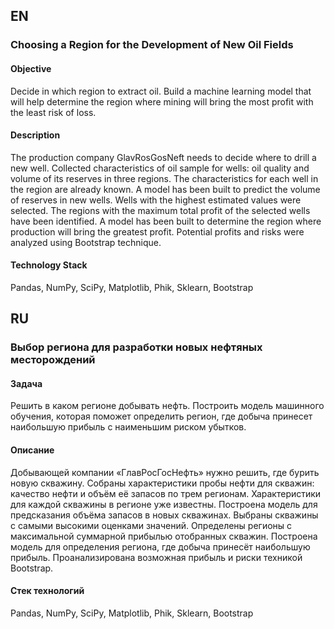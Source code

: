 ## EN 

### Choosing a Region for the Development of New Oil Fields

#### Objective
Decide in which region to extract oil. Build a machine learning model that will help determine 
the region where mining will bring the most profit with the least risk of loss.

#### Description
The production company GlavRosGosNeft needs to decide where to drill a new well. 
Collected characteristics of oil sample for wells: oil quality and volume of its reserves in three regions. 
The characteristics for each well in the region are already known. A model has been built to predict 
the volume of reserves in new wells. Wells with the highest estimated values were selected. 
The regions with the maximum total profit of the selected wells have been identified. 
A model has been built to determine the region where production will bring the greatest profit. 
Potential profits and risks were analyzed using Bootstrap technique.

#### Technology Stack
Pandas, NumPy, SciPy, Matplotlib, Phik, Sklearn, Bootstrap

## RU 

### Выбор региона для разработки новых нефтяных месторождений

#### Задача

Решить в каком регионе добывать нефть. Построить модель машинного обучения, которая поможет определить регион, 
где добыча принесет наибольшую прибыль с наименьшим риском убытков.

#### Описание
Добывающей компании «ГлавРосГосНефть» нужно решить, где бурить новую скважину.
Собраны характеристики пробы нефти для скважин: качество нефти и объём её запасов по трем регионам. Характеристики для каждой скважины в регионе уже известны. 
Построена модель для предсказания объёма запасов в новых скважинах.
Выбраны скважины с самыми высокими оценками значений.
Определены регионы с максимальной суммарной прибылью отобранных скважин.
Построена модель для определения региона, где добыча принесёт наибольшую прибыль. Проанализирована возможная прибыль и риски техникой Bootstrap.


#### Стек технологий
Pandas, NumPy, SciPy, Matplotlib, Phik, Sklearn, Bootstrap

